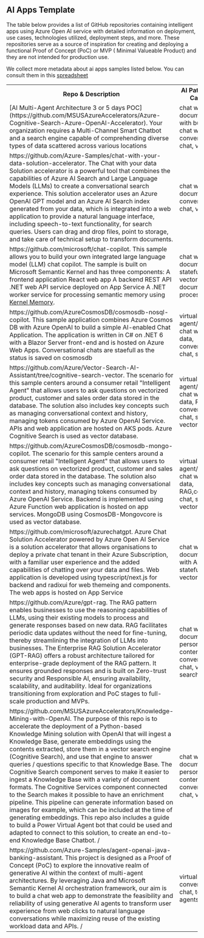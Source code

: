 ## AI Apps Template
The table below provides a list of GitHub repositories containing intelligent apps using Azure Open AI service with detailed information on deployment, use cases, technologies utilized, deployment steps, and more.
These repositories serve as a source of inspiration for creating and deploying a functional Proof of Concept (PoC) or MVP ( Minimal Valueable Product) and they are not intended for production use.

We collect more metadata about ai apps samples listed below. You can consult them in this [spreadsheet](openai-apps-catalogue.xlsx)

<table width: 100% >
    <tr class="first-row">
        <th>Repo & Description</th>
        <th>AI Patterns & LLM Capabilities</th>
        <th>Frameworks and Azure Services</th>
    </tr>
      <tr>
        <td>[AI Multi-Agent Architecture 3 or 5 days POC](https://github.com/MSUSAzureAccelerators/Azure-Cognitive-Search-Azure-OpenAI-Accelerator).
        Your organization requires a Multi-Channel Smart Chatbot and a search engine capable of comprehending diverse types of data scattered across various locations</td>
        <td>chat with company documents, chat with  business data, chat with API, RAG, conversational chat, vector search </td>
        <td>Python, Langchain, AppService, AzureSql, CosmosDB, Azure AI Search, Document Intelligence</td>
    </tr>
        <tr>
        <td>https://github.com/Azure-Samples/chat-with-your-data-solution-accelerator.
        The Chat with your data Solution accelerator is a powerful tool that combines the capabilities of Azure AI Search and Large Language Models (LLMs) to create a conversational search experience. This solution accelerator uses an Azure OpenAI GPT model and an Azure AI Search index generated from your data, which is integrated into a web application to provide a natural language interface, including speech-to-text functionality, for search queries. Users can drag and drop files, point to storage, and take care of technical setup to transform documents. </td>
        <td>chat with company documents, RAG, conversational chat, vector search</td>
        <td>Python, Langchain, AppService, Functions, Azure AI Search, Azure AI Speech, Document Intelligence</td>
    </tr>
        <tr>
        <td>https://github.com/microsoft/chat-copilot. This sample allows you to build your own integrated large language model (LLM) chat copilot. The sample is built on Microsoft Semantic Kernel and has three components:
        A frontend application React web app
        A backend REST API .NET web API service deployed on App Service
        A .NET worker service for processing semantic memory using <a href="https://github.com/microsoft/kernel-memory">Kernel Memory</a>.
        <td>chat with company documents, RAG, statefull chat, vector search, document processing pipeline</td>
        <td>C#, Semantic Kernel, Kernel Memory, AppService, CosmosDB, Azure AI Search,Document Intelligence, Speech Service</td>
    </tr>    
    <tr>
        <td>https://github.com/AzureCosmosDB/cosmosdb-nosql-copilot.
        This sample application combines Azure Cosmos DB with Azure OpenAI to build a simple AI-enabled Chat Application. The application is written in C# on .NET 6 with a Blazor Server front-end and is hosted on Azure Web Apps. Conversational chats are staefull as the status is saved on cosmosdb</td>
        <td>virtual agent/assistant, chat with  business data, conversational chat, statefull chat</td>
        <td>C#, Semantic Kernel, AppService, CosmosDB</td>
    </tr>
    <tr>
        <td>https://github.com/Azure/Vector-Search-AI-Assistant/tree/cognitive-search-vector.
        The scenario for this sample centers around a consumer retail &quot;Intelligent Agent&quot; that allows users to ask questions on vectorized product, customer and sales order data stored in the database. The solution also includes key concepts such as managing conversational context and history, managing tokens consumed by Azure OpenAI Service. APIs and web application are hosted on AKS pods. Azure Cognitive Search is used as vector database.</td>
        <td>virtual agent/assistant, chat with  business data, RAG, conversational chat, statefull chat, vector search</td>
        <td>C#,Semantic Kernel, AKS, ACA, CosmosDB, Azure AI Search</td>
    </tr>
    <tr>
        <td>https://github.com/AzureCosmosDB/cosmosdb-mongo-copilot. The scenario for this sample centers around a consumer retail &quot;Intelligent Agent&quot; that allows users to ask questions on vectorized product, customer and sales order data stored in the database. The solution also includes key concepts such as managing conversational context and history, managing tokens consumed by Azure OpenAI Service. Backend is implemented using Azure Function web application is hosted on app services. MongoDB using CosmosDB-Mongovcore is used as vector database.</td>
        <td>virtual agent/assistant, chat with business data, RAG,conversational chat, statefull chat, vector search</td>
        <td>C#, Semantic Kernel, AppService, CosmosDB-MongoVCore</td>
    </tr>
    <tr>
        <td>https://github.com/microsoft/azurechatgpt. Azure Chat Solution Accelerator powered by Azure Open AI Service is a solution accelerator that allows organisations to deploy a private chat tenant in their Azure Subscription, with a familiar user experience and the added capabilities of chatting over your data and files. Web application is developed using typescript/next.js for backend and radixui for web themeing and components. The web apps is hosted on App Service</td>
        <td>chat with company documents, chat with API, RAG, statefull chat, vector search</td>
        <td>Nodejs, Typescript, Langchain,AppService, CosmosDB, Azure AI Search, Document Intelligence</td>   
    </tr>
    <tr>
        <td>https://github.com/Azure/gpt-rag. The RAG pattern enables businesses to use the reasoning capabilities of LLMs, using their existing models to process and generate responses based on new data. RAG facilitates periodic data updates without the need for fine-tuning, thereby streamlining the integration of LLMs into businesses.
The Enterprise RAG Solution Accelerator (GPT-RAG) offers a robust architecture tailored for enterprise-grade deployment of the RAG pattern. It ensures grounded responses and is built on Zero-trust security and Responsible AI, ensuring availability, scalability, and auditability. Ideal for organizations transitioning from exploration and PoC stages to full-scale production and MVPs. </td>
        <td>chat with company documents, RAG, personalized content generation, conversational chat, vector search, agents</td>
        <td>Python, nodejs, Semantic Kernel, Autogen, App Service, CosmosDB, Azure AI Search, FrontDoor</td>
    </tr>
    <tr>
        <td>https://github.com/MSUSAzureAccelerators/Knowledge-Mining-with-OpenAI. The purpose of this repo is to accelerate the deployment of a Python-based Knowledge Mining solution with OpenAI that will ingest a Knowledge Base, generate embeddings using the contents extracted, store them in a vector search engine (Cognitive Search), and use that engine to answer queries / questions specific to that Knowledge Base.
        The Cognitive Search component serves to make it easier to ingest a Knowledge Base with a variety of document formats. The Cognitive Services component connected to the Search makes it possible to have an enrichment pipeline. This pipeline can generate information based on images for example, which can be included at the time of generating embeddings.
        This repo also includes a guide to build a Power Virtual Agent bot that could be used and adapted to connect to this solution, to create an end-to-end Knowledge Base Chatbot. /</td>
        <td>chat with company documents, RAG, personalized content generation, conversational chat, vector search</td>
        <td>Python, Langchain, AppService, CosmosDB, Azure Redis Cache, Azure AI Search, Document Intelligence, ServiceBus, EventGrid
    </tr>
    <tr>
        <td>https://github.com/Azure-Samples/agent-openai-java-banking-assistant. This project is designed as a Proof of Concept (PoC) to explore the innovative realm of generative AI within the context of multi-agent architectures. By leveraging Java and Microsoft Semantic Kernel AI orchestration framework, our aim is to build a chat web app to demonstrate the feasibility and reliability of using generative AI agents to transform user experience from web clicks to natural language conversations while maximizing reuse of the existing workload data and APIs. /</td>
        <td>virtual assistant, conversational chat, tools calling, agents</td>
        <td>Java, Semantic Kernel, ACA, Document Intelligence</td>
    </tr>

</table>
